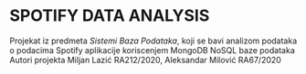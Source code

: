 
# SPOTIFY DATA ANALYSIS
Projekat iz predmeta _Sistemi Baza Podataka_, koji se bavi analizom podataka o podacima Spotify aplikacije koriscenjem MongoDB NoSQL baze podataka
Autori projekta Miljan Lazić RA212/2020, Aleksandar Milović RA67/2020
